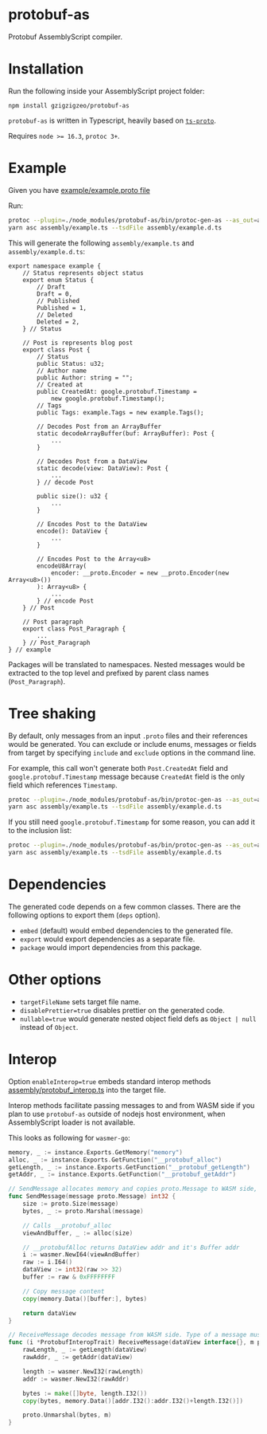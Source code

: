# protobuf-as

Protobuf AssemblyScript compiler.

# Installation

Run the following inside your AssemblyScript project folder:

```
npm install gzigzigzeo/protobuf-as
```

`protobuf-as` is written in Typescript, heavily based on [`ts-proto`](https://github.com/stephenh/ts-proto).

Requires `node >= 16.3`, `protoc 3+`.

# Example

Given you have [example/example.proto file](example/example.proto)

Run:

```sh
protoc --plugin=./node_modules/protobuf-as/bin/protoc-gen-as --as_out=assembly --as_opt enableInterop=true:targetFileName=example.ts example/example.proto
yarn asc assembly/example.ts --tsdFile assembly/example.d.ts
```

This will generate the following `assembly/example.ts` and `assembly/example.d.ts`:

```assemblyscript
export namespace example {
    // Status represents object status
    export enum Status {
        // Draft
        Draft = 0,
        // Published
        Published = 1,
        // Deleted
        Deleted = 2,
    } // Status

    // Post is represents blog post
    export class Post {
        // Status
        public Status: u32;
        // Author name
        public Author: string = "";
        // Created at
        public CreatedAt: google.protobuf.Timestamp =
            new google.protobuf.Timestamp();
        // Tags
        public Tags: example.Tags = new example.Tags();

        // Decodes Post from an ArrayBuffer
        static decodeArrayBuffer(buf: ArrayBuffer): Post {
            ...
        }

        // Decodes Post from a DataView
        static decode(view: DataView): Post {
            ...
        } // decode Post

        public size(): u32 {
            ...
        }

        // Encodes Post to the DataView
        encode(): DataView {
            ...
        }

        // Encodes Post to the Array<u8>
        encodeU8Array(
            encoder: __proto.Encoder = new __proto.Encoder(new Array<u8>())
        ): Array<u8> {
            ...
        } // encode Post
    } // Post

    // Post paragraph
    export class Post_Paragraph {
        ...
    } // Post_Paragraph
} // example
```

Packages will be translated to namespaces. Nested messages would be extracted to the top level and prefixed by parent class names (`Post_Paragraph`).

# Tree shaking

By default, only messages from an input `.proto` files and their references would be generated. You can exclude or include enums, messages or fields from target by specifying `include` and `exclude` options in the command line.

For example, this call won't generate both `Post.CreatedAt` field and `google.protobuf.Timestamp` message because `CreatedAt` field is the only field which references `Timestamp`.

```sh
protoc --plugin=./node_modules/protobuf-as/bin/protoc-gen-as --as_out=assembly --as_opt enableInterop=true:targetFileName=example.ts:exclude=example.Post.CreatedAt example/example.proto
yarn asc assembly/example.ts --tsdFile assembly/example.d.ts
```

If you still need `google.protobuf.Timestamp` for some reason, you can add it to the inclusion list:

```sh
protoc --plugin=./node_modules/protobuf-as/bin/protoc-gen-as --as_out=assembly --as_opt enableInterop=true:targetFileName=example.ts:exclude=example.Post.CreatedAt:include=google.protobuf.Timestamp example/example.proto
yarn asc assembly/example.ts --tsdFile assembly/example.d.ts
```

# Dependencies

The generated code depends on a few common classes. There are the following options to export them (`deps` option).

* `embed` (default) would embed dependencies to the generated file.
* `export` would export dependencies as a separate file.
* `package` would import dependencies from this package.

# Other options

* `targetFileName` sets target file name.
* `disablePrettier=true` disables prettier on the generated code.
* `nullable=true` would generate nested object field defs as `Object | null` instead of `Object`.

# Interop

Option `enableInterop=true` embeds standard interop methods [assembly/protobuf_interop.ts](assembly/protobuf_interop.ts) into the target file.

Interop methods facilitate passing messages to and from WASM side if you plan to use `protobuf-as` outside of nodejs host environment, when AssemblyScript loader is not available.

This looks as following for `wasmer-go`:

```go
memory, _ := instance.Exports.GetMemory("memory")
alloc, _ := instance.Exports.GetFunction("__protobuf_alloc")
getLength, _ := instance.Exports.GetFunction("__protobuf_getLength")
getAddr, _ := instance.Exports.GetFunction("__protobuf_getAddr")

// SendMessage allocates memory and copies proto.Message to WASM side, returns memory address
func SendMessage(message proto.Message) int32 {
	size := proto.Size(message)
	bytes, _ := proto.Marshal(message)

	// Calls __protobuf_alloc
	viewAndBuffer, _ := alloc(size)

	// __protobufAlloc returns DataView addr and it's Buffer addr
	i := wasmer.NewI64(viewAndBuffer)
	raw := i.I64()
	dataView := int32(raw >> 32)
	buffer := raw & 0xFFFFFFFF

	// Copy message content
	copy(memory.Data()[buffer:], bytes)

	return dataView
}

// ReceiveMessage decodes message from WASM side. Type of a message must be known onset.
func (i *ProtobufInteropTrait) ReceiveMessage(dataView interface{}, m proto.Message) {
	rawLength, _ := getLength(dataView)
	rawAddr, _ := getAddr(dataView)

	length := wasmer.NewI32(rawLength)
	addr := wasmer.NewI32(rawAddr)

	bytes := make([]byte, length.I32())
	copy(bytes, memory.Data()[addr.I32():addr.I32()+length.I32()])

	proto.Unmarshal(bytes, m)
}
```